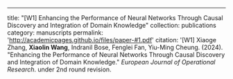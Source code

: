 ---
title: "[W1] Enhancing the Performance of Neural Networks Through Causal Discovery and Integration of Domain Knowledge"
collection: publications
category: manuscripts
permalink: 'http://academicpages.github.io/files/paper-#1.pdf'
citation: '[W1] Xiaoge Zhang, <b>Xiaolin Wang</b>, Indranil Bose, Fenglei Fan, Yiu-Ming Cheung. (2024). &quot;Enhancing the Performance of Neural Networks Through Causal Discovery and Integration of Domain Knowledge.&quot; <i>European Journal of Operational Research</i>. under 2nd round revision. 

